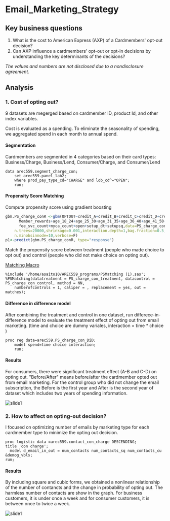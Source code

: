 # Email_Marketing_Strategy


Key business questions
---------------------------
1. What is the cost to American Express (AXP) of a Cardmembers' opt-out decision?
2. Can AXP influence a cardmembers' opt-out or opt-in decisions by understanding the key determinants of the decisions?

*The values and numbers are not disclosed due to a nondisclosure agreement.*

Analysis
-------------------------

### 1. Cost of opting out?

9 datasets are megerged based on cardmember ID, product Id, and other index variables. 

Cost is evaluated as a spending. To eliminate the seasonality of spending, we aggregated spend in each month to annual spend.

#### Segmentation
Cardmembers are segmented in 4 categories based on their card types: Business/Charge, Business/Lend, Consumer/Charge, and Consumer/Lend
```SAS
data arec559.segment_charge_con;
	set arec559.panel_lab2;
	where prod_pay_type_cd="CHARGE" and lob_cd^="OPEN";
	run;
```

#### Propensity Score Matching
Compute propensity score using gradient boosting
```R
gbm.PS_charge_conR <-gbm(OPTOUT~credit_A+credit_B+credit_C+credit_D+credit_E+credit_F+Female+Male+
      Member_rewards+age_18_24+age_25_30+age_31_35+age_36_40+age_41_50+age_51_60+age_61_plus+
      fee_svc_count+myca_count+open+setup_dt+setupsq,data=PS_charge_conR,distribution = "bernoulli",
    n.trees=20000,shrinkage=0.001,interaction.depth=1,bag.fraction=0.5,train.fraction=1.0,cv.folds=5,
    n.minobsinnode=10,verbose=F)
p1<-predict(gbm.PS_charge_conR, type="response")
```

Match the propensity score between treatment (people who made choice to opt out) and control (people who did not make choice on opting out).

[Matching Macro](https://github.com/asaito333/Email_Marketing_Strategy/blob/master/analysis/PSMatching%20(1).sas)

```SAS
%include '/home/asaito10/AREC559_programs/PSMatching (1).sas';
%PSMatching(datatreatment = PS_charge_con_treatment, datacontrol = PS_charge_con_control, method = NN, 
	numberofcontrols = 1, caliper = , replacement = yes, out = matches);
  ```
#### Difference in difference model
After combining the treatment and control in one dataset, run differece-in-difference model to evaluate the treatment effect of opting out from email marketing. (time and choice are dummy variales, interaction = time * choice )

```SAS
proc reg data=arec559.PS_charge_con_DiD;
	model spend=time choice interaction;
	run;
  ```

#### Results
For consumers, there were significant treatment effect (A-B and C-D) on opting out. "Before/After" means before/after the cardmember opted out from email marketing. For the control group who did not change the email subscription, the Before is the first year and After is the second year of dataset which includes two years of spending information.

![slide1](https://user-images.githubusercontent.com/29264214/27613812-9710a81e-5b52-11e7-8da3-3404fa0f2873.jpg)


### 2. How to affect on opting-out decision?

I focused on optimizing number of emails by marketing type for each cardmember type to minimize the opting out decision.

```SAS
proc logistic data =arec559.contact_con_charge DESCENDING;
title 'con charge';
  model d_email_in_out = num_contacts num_contacts_sq num_contacts_cu &demog_vbls;
run;
```

#### Results

By including square and cubic forms, we obtained a nonlinear relationship of the number of contancts and the change in probability of opting out. The harmless number of contacts are show in the graph. For business customers, it is under once a week and for consumer customers, it is between once to twice a week.

![slide1](https://user-images.githubusercontent.com/29264214/27614294-8e0d7c1c-5b55-11e7-8a87-9d918e9c94ba.jpg)

